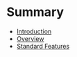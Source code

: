 # Summary

* [Introduction](README.md)
* [Overview](overview.md)
* [Standard Features](standard_features.md)


